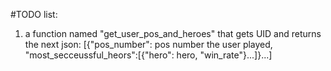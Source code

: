 #TODO list:
1. a function named "get_user_pos_and_heroes" that gets UID and returns the next json: [{"pos_number": pos number the user played, "most_secceussful_heors":[{"hero": hero, "win_rate"}...]}...]
